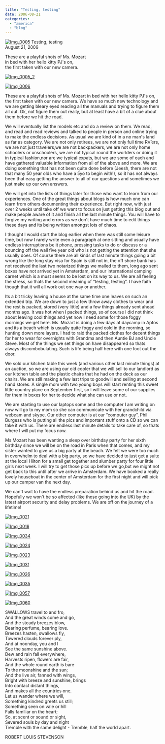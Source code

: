```yaml
---
title: "Testing, testing"
date: 2006-08-21
categories: 
  - "america"
  - "blog"
---
```


 [![Img_0005](https://pub-ac94b3f306b24c0dba4238943c97f2e1.r2.dev/2008/05/07/img_0005.png "Img_0005")](https://pub-ac94b3f306b24c0dba4238943c97f2e1.r2.dev/photos/uncategorized/2008/05/07/img_0005.png) Testing, testing  
August 21, 2006

These are a playful shots of Ms. Mozart  
in bed with her hello kitty PJ's on,  
the first taken with our new camera.

<!--more-->

[![Img_0005_2](https://pub-ac94b3f306b24c0dba4238943c97f2e1.r2.dev/2008/05/07/img_0005_2.png "Img_0005_2")](https://pub-ac94b3f306b24c0dba4238943c97f2e1.r2.dev/photos/uncategorized/2008/05/07/img_0005_2.png)

[![Img_0006](https://pub-ac94b3f306b24c0dba4238943c97f2e1.r2.dev/2008/05/07/img_0006.png "Img_0006")](https://pub-ac94b3f306b24c0dba4238943c97f2e1.r2.dev/photos/uncategorized/2008/05/07/img_0006.png)

These are a playful shots of Ms. Mozart in bed with her hello kitty PJ's on, the first taken with our new camera. We have so much new technology and we are getting bleary eyed reading all the manuals and trying to figure them all out. Ok, not figure them out really, but at least have a bit of a clue about them before we hit the road.  
  
We will eventually list the models etc and do a review on them. We read, and read and read reviews and talked to people in person and online trying to make the endless decisions. As usual we are kind of in a no man's land as far as category. We are not only retirees, we are not only full time RV’ers, we are not just travelers,we are not backpackers, we are not only home schoolers or unschoolers, we are not typical round the worlders or doing it in typical fashion,nor are we typical expats, but we are some of each and have gathered valuable information from all of the above and more. We are doing something that has not been quite done before (Jeesh, there are not that many 50 year olds who have a 5yo to begin with!), so it has not always been that easy getting the answer to all of our questions and sometimes we just make up our own answers.  
  
We will get into the lists of things later for those who want to learn from our experiences. One of the great things about blogs is how much one can learn from others documenting their experience. But right now, with just over 2 weeks until take off we want to focus on just getting this blog out and make people aware of it and finish all the last minute things. You will have to forgive my writing and errors as we don't have much time to edit things these days and its being written amongst lots of chaos.  
  
I thought I would start the blog earlier when there was still some leisure time, but now I rarely write even a paragraph at one sitting and usually have endless interruptions be it phone, pressing tasks to do or discuss or a bouncing off the wall five year old who is not getting the attention that she usually does. Of course there are all kinds of last minute things going a bit wrong like the long stay visa for Spain is still not in, the off shore bank has not received the last two notarized things we mailed to them, long ago sent boxes have not arrived yet in Amsterdam, and our international camping carnet which is a must seems to be lost on its way to us. We are all feeling the stress, so thats the second meaning of “testing, testing”. I have faith though that it will all work out one way or another.  
  
Its a bit tricky leaving a house at the same time one leaves on such an extended trip. We are down to just a few throw away clothes to wear and the rest is packed, stored (very little) and a few things already sent ahead months ago. It was hot when I packed things, so of course I did not think about leaving cool things and yet now I need some for those foggy mornings we get here. Ms. Mozart is doing a few days at daycamp in Aptos and its a beach which is usually quite foggy and cold in the morning, so hunting down more layers. I had to raid the packed clothes for decent things for her to wear for overnights with Grandma and then Auntie BJ and Uncle Steve. Most of the things we set things on have disappeared so thats always discombobulating. Such is life being half here with one foot out the door.

We sold our kitchen table this week (and various other last minute things) at an auction, so we are using our old cooler that we will sell to our landlord as our kitchen table and the plastic chairs that he had on the deck as our chairs. We are still making a few last trips to goodwill and selling at second hand stores. A single mom with two young boys will start renting this sweet little country place on September first, so I will leave some of our supplies for them in boxes for her to decide what she can use or not.

We are starting to use our laptops some and the computer I am writing on now will go to my mom so she can communicate with her grandchild via webcam and skype. Our other computer is at our “computer guy”, Phil Burgess who is putting all the pics and important stuff onto a CD so we can take it with us. There are endless last minute details to take care of, so thats where I will put my focus now.  
  
Ms Mozart has been wanting a sleep over birthday party for her sixth birthday since we will be on the road in Paris when that comes, and my sister wanted to give us a big party at the beach. We felt we were too much in overwhelm to deal with a big party, so we have decided to just get a suite at the local Hilton for a small get together and slumber party for four little girls next week. I will try to get those pics up before we go,but we might not get back to this until after we arrive in Amsterdam. We have booked a really lovely houseboat in the center of Amsterdam for the first night and will pick up our camper van the next day.

We can't wait to have the endless preparation behind us and hit the road. Hopefully we won't be so affected (like those going into the UK) by the latest airport security and delay problems. We are off on the journey of a lifetime!

[![Img_0021](https://pub-ac94b3f306b24c0dba4238943c97f2e1.r2.dev/2008/05/07/img_0021.png "Img_0021")](https://pub-ac94b3f306b24c0dba4238943c97f2e1.r2.dev/photos/uncategorized/2008/05/07/img_0021.png)

[![Img_0018](https://pub-ac94b3f306b24c0dba4238943c97f2e1.r2.dev/2008/05/07/img_0018.png "Img_0018")](https://pub-ac94b3f306b24c0dba4238943c97f2e1.r2.dev/photos/uncategorized/2008/05/07/img_0018.png)

[![Img_0034](https://pub-ac94b3f306b24c0dba4238943c97f2e1.r2.dev/2008/05/07/img_0034.png "Img_0034")](https://pub-ac94b3f306b24c0dba4238943c97f2e1.r2.dev/photos/uncategorized/2008/05/07/img_0034.png)

[![Img_0024](https://pub-ac94b3f306b24c0dba4238943c97f2e1.r2.dev/2008/05/07/img_0024.png "Img_0024")](https://pub-ac94b3f306b24c0dba4238943c97f2e1.r2.dev/photos/uncategorized/2008/05/07/img_0024.png)

[![Img_0023](https://pub-ac94b3f306b24c0dba4238943c97f2e1.r2.dev/2008/05/07/img_0023.png "Img_0023")](https://pub-ac94b3f306b24c0dba4238943c97f2e1.r2.dev/photos/uncategorized/2008/05/07/img_0023.png)

[![Img_0031](https://pub-ac94b3f306b24c0dba4238943c97f2e1.r2.dev/2008/05/07/img_0031.png "Img_0031")](https://pub-ac94b3f306b24c0dba4238943c97f2e1.r2.dev/photos/uncategorized/2008/05/07/img_0031.png)

[![Img_0026](https://pub-ac94b3f306b24c0dba4238943c97f2e1.r2.dev/2008/05/07/img_0026.png "Img_0026")](https://pub-ac94b3f306b24c0dba4238943c97f2e1.r2.dev/photos/uncategorized/2008/05/07/img_0026.png)

[![Img_0035](https://pub-ac94b3f306b24c0dba4238943c97f2e1.r2.dev/2008/05/07/img_0035.png "Img_0035")](https://pub-ac94b3f306b24c0dba4238943c97f2e1.r2.dev/photos/uncategorized/2008/05/07/img_0035.png)

[![Img_0057](https://pub-ac94b3f306b24c0dba4238943c97f2e1.r2.dev/2008/05/07/img_0057.png "Img_0057")](https://pub-ac94b3f306b24c0dba4238943c97f2e1.r2.dev/photos/uncategorized/2008/05/07/img_0057.png)

[![Img_0060](https://pub-ac94b3f306b24c0dba4238943c97f2e1.r2.dev/2008/05/07/img_0060.png "Img_0060")](https://pub-ac94b3f306b24c0dba4238943c97f2e1.r2.dev/photos/uncategorized/2008/05/07/img_0060.png)

SWALLOWS travel to and fro,  
And the great winds come and go,  
And the steady breezes blow,  
Bearing perfume, bearing love.  
Breezes hasten, swallows fly,  
Towered clouds forever ply,  
And at noonday, you and I  
See the same sunshine above.  
Dew and rain fall everywhere,  
Harvests ripen, flowers are fair,  
And the whole round earth is bare  
To the moonshine and the sun;  
And the live air, fanned with wings,  
Bright with breeze and sunshine, brings  
Into contact distant things,  
And makes all the countries one.  
Let us wander where we will,  
Something kindred greets us still;  
Something seen on vale or hill  
Falls familiar on the heart;  
So, at scent or sound or sight,  
Severed souls by day and night  
Tremble with the same delight - 
Tremble, half the world apart.  
  
ROBERT LOUIS STEVENSON

